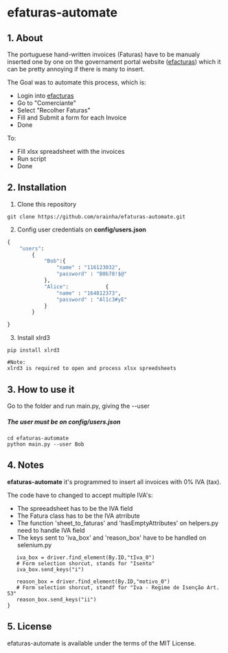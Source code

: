 # efaturas-automate

## 1. About

The portuguese hand-written invoices (Faturas) have to be manualy inserted one by one on the governament portal website ([efacturas](https://faturas.portaldasfinancas.gov.pt])) which it can be pretty annoying if there is many to insert.

The Goal was to automate this process, which is:
- Login into [efacturas](https://faturas.portaldasfinancas.gov.pt])
- Go to "Comerciante"
- Select "Recolher Faturas"
- Fill and Submit a form for each Invoice
- Done

To:
- Fill xlsx spreadsheet with the invoices
- Run script
- Done


## 2. Installation

1. Clone this repository
```shell
git clone https://github.com/orainha/efaturas-automate.git
```
2. Config user credentials on **config/users.json**
```python
{
    "users": 
        {
            "Bob":{
                "name" : "116123032",
                "password" : "B0b78!$@"
            },
            "Alice":            {
                "name" : "164812373",
                "password" : "Al1c3#yE"
            }
        }

}
```

3. Install xlrd3
```shell
pip install xlrd3

#Note:
xlrd3 is required to open and process xlsx spreedsheets
```



## 3. How to use it

Go to the folder and run main.py, giving the --user
##### The user must be on config/users.json

```shell
cd efaturas-automate
python main.py --user Bob
```

## 4. Notes
**efaturas-automate** it's programmed to insert all invoices with 0% IVA (tax).

The code have to changed to accept multiple IVA's:
- The spreeadsheet has to be the IVA field
- The Fatura class has to be the IVA atrribute
- The function 'sheet_to_faturas' and 'hasEmptyAttributes' on helpers.py need to handle IVA field
- The keys sent to 'iva_box' and 'reason_box' have to be handled on selenium.py
 ```python{
    iva_box = driver.find_element(By.ID,"tIva_0")
    # Form selection shorcut, stands for "Isento"
    iva_box.send_keys("i")

    reason_box = driver.find_element(By.ID,"motivo_0")
    # Form selection shorcut, standf for "Iva - Regime de Isenção Art. 53"
    reason_box.send_keys("ii")
 }
 ```

## 5. License
efaturas-automate is available under the terms of the MIT License.

